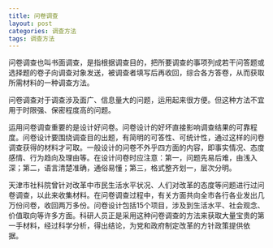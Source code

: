 ```yaml
---
title: 问卷调查
layout: post
categories: 调查方法
tags: 调查方法
---
```


问卷调查也叫书面调查，是指根据调查目的，把所要调查的事项列成若干问答题或选择题的卷子向调查对象发送，被调查者填写后再收回，综合各方答卷，从而获取所需材料的一种调查方法。

问卷调查对于调查涉及面广、信息量大的问题，运用起来很方便。但这种方法不宜用于时限强、保密程度高的问题。

运用问卷调查重要的是设计好问卷。问卷设计的好坏直接影响调查结果的可靠程度。问卷设计要围绕调查目的出题，有简明的可答性、可统计性，通过这样的问卷调查获得的材料才可取。一般设计的问卷不外乎四方面的内容，即事实情况、态度感情、行为趋向及理由等。在设计问卷时应注意：第一，问题先易后难，由浅入深；第二，语言清楚准确，通俗易懂；第三，格式整齐划一，层次分明。

天津市社科院曾针对改革中市民生活水平状况、人们对改革的态度等问题进行过问卷调查，以此来收集材料。在问卷调查过程中，有关方面共向全市各行各业发出几万份问卷，收回两万多份。问卷设计包括15个项目，涉及到生活水平、社会观念、价值取向等许多方面。科研人员正是采用这种问卷调查的方法来获取大量宝贵的第一手材料，经过科学分析，得出结论，为党和政府制定改革的方针政策提供依据。 